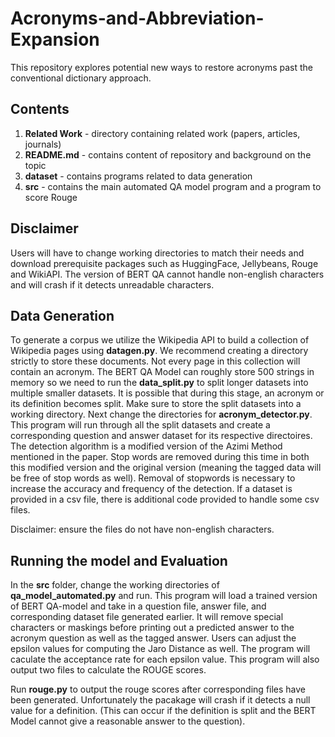 # Acronyms-and-Abbreviation-Expansion
This repository explores potential new ways to restore acronyms past the conventional dictionary approach. 


## Contents
1. **Related Work** - directory containing related work (papers, articles, journals)
1. **README.md** - contains content of repository and background on the topic 
1. **dataset** - contains programs related to data generation
1. **src**  - contains the main automated QA model program and a program to score Rouge

## Disclaimer ##
Users will have to change working directories to match their needs and download prerequisite packages such as HuggingFace, Jellybeans, Rouge and WikiAPI. 
The version of BERT QA cannot handle non-english characters and will crash if it detects unreadable characters. 
## Data Generation ## 
To generate a corpus we utilize the Wikipedia API to build a collection of Wikipedia pages using **datagen.py**. We recommend creating a directory strictly to store these documents. Not every page in this collection will contain an acronym. The BERT QA Model can roughly store 500 strings in memory so we need to run the **data_split.py** to split longer datasets into multiple smaller datasets. It is possible that during this stage, an acronym or its definition becomes split. Make sure to store the split datasets into a working directory. Next change the directories for **acronym_detector.py**. This program will run through all the split datasets and create a corresponding question and answer dataset for its respective directoires. The detection algorithm is a modified version of the Azimi Method mentioned in the paper. Stop words are removed during this time in both this modified version and the original version (meaning the tagged data will be free of stop words as well). Removal of stopwords is necessary to increase the accuracy and frequency of the detection. If a dataset is provided in a csv file, there is additional code provided to handle some csv files. 

Disclaimer: ensure the files do not have non-english characters. 

## Running the model and Evaluation ##
In the **src** folder, change the working directories of **qa_model_automated.py** and run. This program will load a trained version of BERT QA-model and take in a question file, answer file, and corresponding dataset file generated earlier. It will remove special characters or maskings before printing out a predicted answer to the acronym question as well as the tagged answer. Users can adjust the epsilon values for computing the Jaro Distance as well. The program will caculate the acceptance rate for each epsilon value. This program will also output two files to calculate the ROUGE scores. 

Run **rouge.py** to output the rouge scores after corresponding files have been generated. Unfortunately the pacakage will crash if it detects a null value for a definition. (This can occur if the definition is split and the BERT Model cannot give a reasonable answer to the question). 



